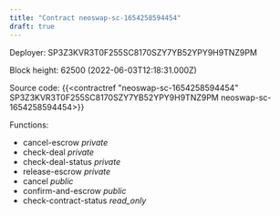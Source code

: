 ```yaml
---
title: "Contract neoswap-sc-1654258594454"
draft: true
---
```

Deployer: SP3Z3KVR3T0F255SC8170SZY7YB52YPY9H9TNZ9PM


 



Block height: 62500 (2022-06-03T12:18:31.000Z)

Source code: {{<contractref "neoswap-sc-1654258594454" SP3Z3KVR3T0F255SC8170SZY7YB52YPY9H9TNZ9PM neoswap-sc-1654258594454>}}

Functions:

* cancel-escrow _private_
* check-deal _private_
* check-deal-status _private_
* release-escrow _private_
* cancel _public_
* confirm-and-escrow _public_
* check-contract-status _read_only_
